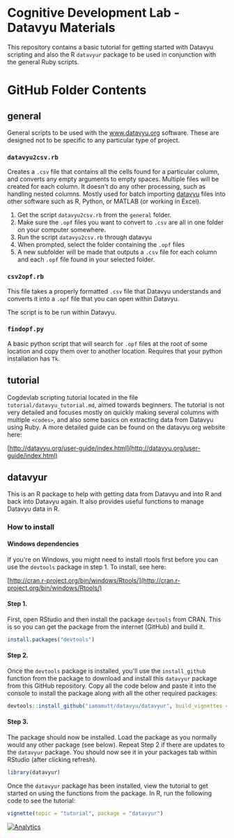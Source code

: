 Cognitive Development Lab - Datavyu Materials
=======

This repository contains a basic tutorial for getting started with Datavyu scripting and also the R `datavyur` package to be used in conjunction with the general Ruby scripts.

# GitHub Folder Contents

## general

General scripts to be used with the www.datavyu.org software. These are designed not to be specific to any particular type of project.

### `datavyu2csv.rb`

Creates a `.csv` file that contains all the cells found for a particular column, and converts any empty arguments to empty spaces. Multiple files will be created for each column. It doesn't do any other processing, such as handling nested columns. Mostly used for batch importing [datavyu](datavyu.org/user-guide/api.html) files into other software such as R, Python, or MATLAB (or working in Excel).

1. Get the script `datavyu2csv.rb` from the `general` folder.
2. Make sure the `.opf` files you want to convert to `.csv` are all in one folder on your computer somewhere.
3. Run the script `datavyu2csv.rb` through datavyu
3. When prompted, select the folder containing the `.opf` files
4. A new subfolder will be made that outputs a `.csv` file for each column and each `.opf` file found in your selected folder.

### `csv2opf.rb`

This file takes a properly formatted `.csv` file that Datavyu understands and converts it into a `.opf` file that you can open within Datavyu.

The script is to be run within Datavyu.

### `findopf.py`

A basic python script that will search for `.opf` files at the root of some location and copy them over to another location. Requires that your python installation has `Tk`.

## tutorial

Cogdevlab scripting tutorial located in the file `tutorial/datavyu_tutorial.md`, aimed towards beginners. The tutorial is not very detailed and focuses mostly on quickly making several columns with multiple `<codes>`, and also some basics on extracting data from Datavyu using Ruby. A more detailed guide can be found on the datavyu.org website here:

[http://datavyu.org/user-guide/index.html](http://datavyu.org/user-guide/index.html)

## datavyur

This is an R package to help with getting data from Datavyu and into R and back into Datavyu again. It also provides useful functions to manage Datavyu data in R.

### How to install

#### Windows dependencies

If you're on Windows, you might need to install rtools first before you can use the `devtools` package in step 1. To install, see here:

[http://cran.r-project.org/bin/windows/Rtools/](http://cran.r-project.org/bin/windows/Rtools/)

#### Step 1.

First, open RStudio and then install the package `devtools` from CRAN. This is so you can get the package from the internet (GitHub) and build it.

```r
install.packages("devtools")
```

#### Step 2.

Once the `devtools` package is installed, you'll use the `install_github` function from the package to download and install this `datavyur` package from this GitHub repository. Copy all the code below and paste it into the console to install the package along with all the other required packages:

```r
devtools::install_github("iamamutt/datavyu/datavyur", build_vignettes = TRUE, dependencies = TRUE)
```

#### Step 3.

The package should now be installed. Load the package as you normally would any other package (see below). Repeat Step 2 if there are updates to the `datavyur` package. You should now see it in your packages tab within RStudio (after clicking refresh).

```r
library(datavyur)
```

Once the `datavyur` package has been installed, view the tutorial to get started on using the functions from the package. In R, run the following code to see the tutorial:

```r
vignette(topic = "tutorial", package = "datavyur")
```

[![Analytics](https://ga-beacon.appspot.com/UA-63217126-3/datavyur/readme?pixel)](https://github.com/igrigorik/ga-beacon)
